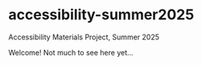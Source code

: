 # accessibility-summer2025
Accessibility Materials Project, Summer 2025

Welcome! Not much to see here yet...
